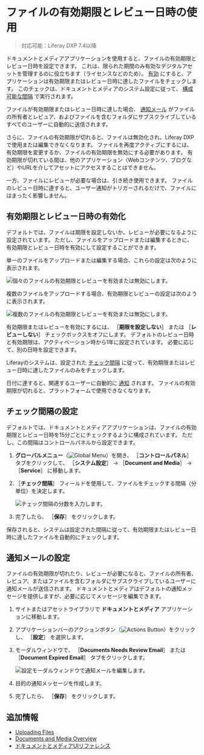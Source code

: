 # ファイルの有効期限とレビュー日時の使用

> 対応可能：Liferay DXP 7.4以降

ドキュメントとメディアアプリケーションを使用すると、ファイルの有効期限とレビュー日時を設定できます。 これは、限られた期間のみ有効なデジタルアセットを管理するのに役立ちます（ライセンスなどのため）。 [有効](#enabling-expiration-and-review-dates) にすると、アプリケーションは有効期限またはレビュー日時に達したファイルをチェックします。 このチェックは、ドキュメントとメディアのシステム設定に従って、 [構成可能な間隔](#configuring-the-check-interval) で実行されます。

ファイルが有効期限またはレビュー日時に達した場合、 [通知メール](#configuring-notification-emails) がファイルの所有者とレビュア、およびファイルを含むフォルダにサブスクライブしているすべてのユーザーに自動的に送信されます。

さらに、ファイルの有効期限が切れると、ファイルは無効化され、Liferay DXPで使用または編集できなくなります。 ファイルを再度アクティブにするには、有効期限を変更するか、ファイルの有効期限を無効にする必要があります。 有効期限が切れている間は、他のアプリケーション（Webコンテンツ、ブログなど）やURLを介してアセットにアクセスすることはできません。

一方、ファイルにレビューが必要な場合は、引き続き使用できます。 ファイルのレビュー日時に達すると、ユーザー通知がトリガーされるだけで、ファイルにはまったく影響しません。

<a name="有効期限とレビュー日時の有効化" />

## 有効期限とレビュー日時の有効化

デフォルトでは、ファイルは期限を設定しないか、レビューが必要になるように設定されています。 ただし、ファイルをアップロードまたは編集するときに、有効期限とレビュー日時を有効にして設定することができます。

単一のファイルをアップロードまたは編集する場合、これらの設定は次のように表示されます。

![個々のファイルの有効期限とレビューを有効または無効にします。](./using-file-expiration-and-review-dates/images/01.png)

複数のファイルをアップロードする場合、有効期限とレビューの設定は次のように表示されます。

![複数のファイルの有効期限とレビューを有効または無効にします。](./using-file-expiration-and-review-dates/images/02.png)

有効期限またはレビューを有効にするには、 ［**期限を設定しない**］ または ［**レビューしない**］ チェックボックスをオフにします。 デフォルトのレビュー日時と有効期限は、アクティベーション時から1年に設定されています。 必要に応じて、別の日時を設定できます。

Liferayのシステムは、設定された [チェック間隔](#configuring-the-check-interval) に従って、有効期限またはレビュー日時に達したファイルのみをチェックします。

日付に達すると、関連するユーザーに自動的に [通知](#configuring-notification-emails) されます。 ファイルの有効期限が切れると、プラットフォームで使用できなくなります。

<a name="チェック間隔の設定" />

## チェック間隔の設定

デフォルトでは、ドキュメントとメディアアプリケーションは、ファイルの有効期限とレビュー日時を15分ごとにチェックするように構成されています。 ただし、この間隔はコントロールパネルから設定できます。

1. **グローバルメニュー**（![Global Menu](../../../images/icon-applications-menu.png)）を開き、 ［**コントロールパネル**］ タブをクリックして、 ［**システム設定**］ &rarr; ［**Document and Media**］ &rarr; ［**Service**］ に移動します。

1. ［**チェック間隔**］ フィールドを使用して、ファイルをチェックする間隔（分単位）を決定します。

   ![チェック間隔の分数を入力します。](./using-file-expiration-and-review-dates/images/03.png)

1. 完了したら、 ［**保存**］ をクリックします。

保存されると、システムは設定された間隔に従って、有効期限またはレビュー日時に達したファイルを自動的にチェックします。

<a name="通知メールの設定" />

## 通知メールの設定

ファイルの有効期限が切れたり、レビューが必要になると、ファイルの所有者、レビュア、またはファイルを含むフォルダにサブスクライブしているユーザーに通知メールが送信されます。 ドキュメントとメディアはデフォルトの通知メッセージを提供しますが、必要に応じてメッセージを編集できます。

1. サイトまたはアセットライブラリで **ドキュメントとメディア** アプリケーションに移動します。

1. アプリケーションバーのアクションボタン（![Actions Button](../../../images/icon-actions.png)）をクリックし、 ［**設定**］ を選択します。

1. モーダルウィンドウで、 ［**Documents Needs Review Email**］ または ［**Document Expired Email**］ タブをクリックします。

   ![設定モーダルウィンドウで通知メールを編集します。](./using-file-expiration-and-review-dates/images/04.png)

1. 目的の通知メッセージを作成します。

1. 完了したら、 ［**保存**］ をクリックします。

<a name="追加情報" />

## 追加情報

* [Uploading Files](./uploading-files.md)
* [Documents and Media Overview](../documents-and-media-overview.md)
* [ドキュメントとメディアUIリファレンス](../documents-and-media-ui-reference.md)
